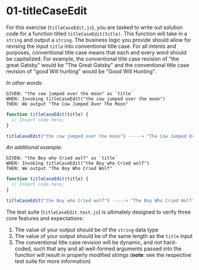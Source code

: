 # 01-titleCaseEdit

For this exercise (`titleCaseEdit.js`), you are tasked to write out solution code for a function titled `titleCaseEdit(title)`. This function will take in a `string` and output a `string`. The business logic you provide should allow for revising the input `title` into conventional title case. For all intents and purposes, conventional title case means that each and every word should be capitalized. For example, the conventional title case revision of "the great Gatsby" would be "The Great Gatsby" and the conventional title case revision of "good Will hunting" would be "Good Will Hunting".

_In other words_:

```
GIVEN: "the cow jumped over the moon" as `title`
WHEN: Invoking titleCaseEdit("the cow jumped over the moon")
THEN: We output "The Cow Jumped Over The Moon"
```

```js
function titleCaseEdit(title) {
  // Insert code here;
}

titleCaseEdit("the cow jumped over the moon") -----> "The Cow Jumped Over The Moon";
```

_An additional example_:

```
GIVEN: "the Boy who Cried wolf" as `title`
WHEN: Invoking titleCaseEdit("the Boy who Cried wolf")
THEN: We output "The Boy Who Cried Wolf"
```

```js
function titleCaseEdit(title) {
  // Insert code here;
}

titleCaseEdit("the Boy who Cried wolf") -----> "The Boy Who Cried Wolf";
```

The test suite (`titleCaseEdit.test.js`) is ultimately designed to verify three core features and expectations:

1) The value of your output should be of the `string` data type
2) The value of your output should be of the same length as the `title` input
3) The conventional title case revision will be dynamic, and not hard-coded, such that any and all well-formed arguments passed into the function will result in properly modified strings (**note**: see the respective test suite for more information)
